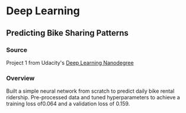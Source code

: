 # Deep Learning

## Predicting Bike Sharing Patterns

### Source 

Project 1 from Udacity's [Deep Learning Nanodegree](https://www.udacity.com/course/deep-learning-nanodegree--nd101)

### Overview

Built a simple neural network from scratch to predict daily bike rental ridership. 
Pre-processed data and tuned hyperparameters to achieve a training loss of0.064 and a validation loss of 0.159.


